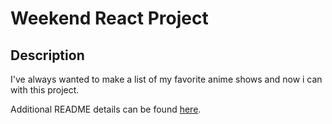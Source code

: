 # Weekend React Project


## Description

I've always wanted to make a list of my favorite anime shows and now i can with this project.

Additional README details can be found [here](https://github.com/PrimeAcademy/readme-template/blob/master/README.md).
